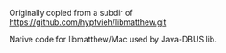 Originally copied from a subdir of https://github.com/hypfvieh/libmatthew.git

Native code for libmatthew/Mac used by Java-DBUS lib.
